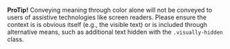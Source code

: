**ProTip!** Conveying meaning through color alone will not be conveyed to users of assistive technologies like screen readers. Please ensure the context is is obvious itself (e.g., the visible text) or is included through alternative means, such as additional text hidden with the `.visually-hidden` class.
